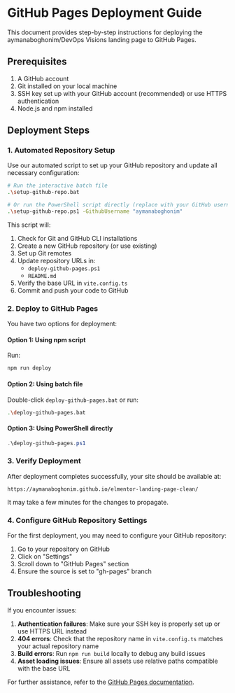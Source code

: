 # GitHub Pages Deployment Guide

This document provides step-by-step instructions for deploying the aymanaboghonim/DevOps Visions landing page to GitHub Pages.

## Prerequisites

1. A GitHub account
2. Git installed on your local machine
3. SSH key set up with your GitHub account (recommended) or use HTTPS authentication
4. Node.js and npm installed

## Deployment Steps

### 1. Automated Repository Setup

Use our automated script to set up your GitHub repository and update all necessary configuration:

```bash
# Run the interactive batch file
.\setup-github-repo.bat

# Or run the PowerShell script directly (replace with your GitHub username)
.\setup-github-repo.ps1 -GithubUsername "aymanaboghonim"
```

This script will:

1. Check for Git and GitHub CLI installations
2. Create a new GitHub repository (or use existing)
3. Set up Git remotes
4. Update repository URLs in:
   - `deploy-github-pages.ps1`
   - `README.md`
5. Verify the base URL in `vite.config.ts`
6. Commit and push your code to GitHub

### 2. Deploy to GitHub Pages

You have two options for deployment:

#### Option 1: Using npm script

Run:

```bash
npm run deploy
```

#### Option 2: Using batch file

Double-click `deploy-github-pages.bat` or run:

```bash
.\deploy-github-pages.bat
```

#### Option 3: Using PowerShell directly

```powershell
.\deploy-github-pages.ps1
```

### 3. Verify Deployment

After deployment completes successfully, your site should be available at:

```
https://aymanaboghonim.github.io/elmentor-landing-page-clean/
```

It may take a few minutes for the changes to propagate.

### 4. Configure GitHub Repository Settings

For the first deployment, you may need to configure your GitHub repository:

1. Go to your repository on GitHub
2. Click on "Settings"
3. Scroll down to "GitHub Pages" section
4. Ensure the source is set to "gh-pages" branch

## Troubleshooting

If you encounter issues:

1. **Authentication failures**: Make sure your SSH key is properly set up or use HTTPS URL instead
2. **404 errors**: Check that the repository name in `vite.config.ts` matches your actual repository name
3. **Build errors**: Run `npm run build` locally to debug any build issues
4. **Asset loading issues**: Ensure all assets use relative paths compatible with the base URL

For further assistance, refer to the [GitHub Pages documentation](https://docs.github.com/en/pages).
